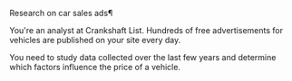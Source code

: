 Research on car sales ads¶

You're an analyst at Crankshaft List. Hundreds of free advertisements for vehicles are published on your site every day.

You need to study data collected over the last few years and determine which factors influence the price of a vehicle.
